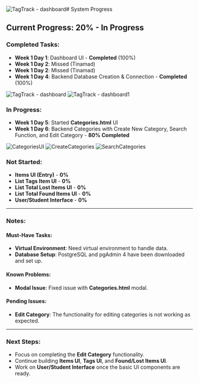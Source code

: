 ![TagTrack - dashboard](https://github.com/user-attachments/assets/69af5190-d9fe-4029-a443-14beaf728f25)# System Progress

## Current Progress: 20% - In Progress

### Completed Tasks:
- **Week 1 Day 1**: Dashboard UI - **Completed** (100%)
- **Week 1 Day 2**: Missed (Tinamad)
- **Week 1 Day 2**: Missed (Tinamad)
- **Week 1 Day 4**: Backend Database Creation & Connection - **Completed** (100%)
  
![TagTrack - dashboard](https://github.com/user-attachments/assets/8e891571-9857-4fda-97c6-6c47d9c7e762)
![TagTrack - dashboard1](https://github.com/user-attachments/assets/f344024a-16d4-4561-a3ff-57ec5a023807)

### In Progress:
- **Week 1 Day 5**: Started **Categories.html** UI
- **Week 1 Day 6**: Backend Categories with Create New Category, Search Function, and Edit Category - **80% Completed**
  
![CategoriesUI](https://github.com/user-attachments/assets/7084f957-0b7a-4779-abd7-836fdb9ca8b8)
![CreateCategories](https://github.com/user-attachments/assets/aaf2d865-5723-471f-849a-3f2566ab5e99)
![SearchCategories](https://github.com/user-attachments/assets/4772bb91-87d3-4851-84ff-c000219817a9)


### Not Started:
- **Items UI (Entry)** - **0%**
- **List Tags Item UI** - **0%**
- **List Total Lost Items UI** - **0%**
- **List Total Found Items UI** - **0%**
- **User/Student Interface** - **0%**

---

### Notes:

#### **Must-Have Tasks:**
- **Virtual Environment**: Need virtual environment to handle data.
- **Database Setup**: PostgreSQL and pgAdmin 4 have been downloaded and set up.

#### **Known Problems:**
- **Modal Issue**: Fixed issue with **Categories.html** modal.

#### **Pending Issues:**
- **Edit Category**: The functionality for editing categories is not working as expected.

---

### Next Steps:
- Focus on completing the **Edit Category** functionality.
- Continue building **Items UI**, **Tags UI**, and **Found/Lost Items UI**.
- Work on **User/Student Interface** once the basic UI components are ready.
